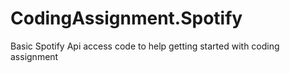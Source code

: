# CodingAssignment.Spotify
Basic Spotify Api access code to help getting started with coding assignment
